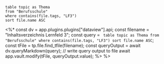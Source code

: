```dataview
table topic as Thema
from "Berufsschule"
where contains(file.tags, "LF3")
sort file.name ASC
```

<%*
const dv = app.plugins.plugins["dataview"].api;
const filename = "Inhaltsverzeichnis Lernfeld 3";
const query = `
table topic as Thema
from "Berufsschule"
where contains(file.tags, "LF3")
sort file.name ASC`;
const tFile = tp.file.find_tfile(filename);
const queryOutput = await dv.queryMarkdown(query); 
// write query output to file
await app.vault.modify(tFile, queryOutput.value); %>
%>
